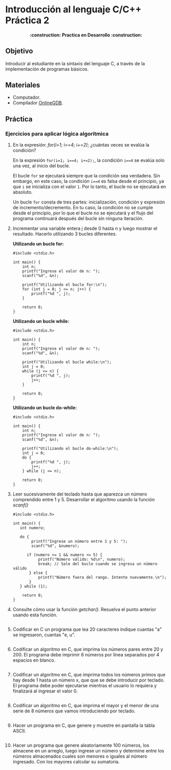# Introducción al lenguaje C/C++ Práctica 2

<h4 align="center">
:construction: Practica en Desarrollo :construction:
</h4>

## Objetivo

Introducir al estudiante en la sintaxis del lenguaje C, a través de la implementación de programas básicos.

## Materiales

- Computador.
- Compilador [OnlineGDB](https://www.onlinegdb.com/online_c_compiler).


## Práctica

### **Ejercicios para aplicar lógica algorítmica**

1. En la expresión: *for(i=1; i==4; i+=2);* ¿cuántas veces se evalúa la condición?

    En la expresión `for(i=1; i==4; i+=2);`, la condición `i==4` se evalúa solo una vez, al inicio del bucle. 

    El bucle `for` se ejecutará siempre que la condición sea verdadera. Sin embargo, en este caso, la condición `i==4` es falsa desde el principio, ya que `i` se inicializa con el valor `1`. Por lo tanto, el bucle no se ejecutará en absoluto.

    Un bucle `for` consta de tres partes: inicialización, condición y expresión de incremento/decremento. En tu caso, la condición no se cumple desde el principio, por lo que el bucle no se ejecutará y el flujo del programa continuará después del bucle sin ninguna iteración.


2. Incrementar una variable entera j desde 0 hasta n y luego mostrar el resultado.
Hacerlo utilizando 3 bucles diferentes. 

    **Utilizando un bucle for:**

    ~~~
    #include <stdio.h>

    int main() {
        int n;
        printf("Ingrese el valor de n: ");
        scanf("%d", &n);

        printf("Utilizando el bucle for:\n");
        for (int j = 0; j <= n; j++) {
            printf("%d ", j);
        }

        return 0;
    }
    ~~~

    **Utilizando un bucle while:**

    ~~~
    #include <stdio.h>

    int main() {
        int n;
        printf("Ingrese el valor de n: ");
        scanf("%d", &n);

        printf("Utilizando el bucle while:\n");
        int j = 0;
        while (j <= n) {
            printf("%d ", j);
            j++;
        }

        return 0;
    }

    ~~~

    **Utilizando un bucle do-while:**

    ~~~
    #include <stdio.h>

    int main() {
        int n;
        printf("Ingrese el valor de n: ");
        scanf("%d", &n);

        printf("Utilizando el bucle do-while:\n");
        int j = 0;
        do {
            printf("%d ", j);
            j++;
        } while (j <= n);

        return 0;
    }

    ~~~


3. Leer sucesivamente del teclado hasta que aparezca un número comprendido entre 1 y 5. Desarrollar el algoritmo usando la función *scanf()*
    ~~~
    #include <stdio.h>

    int main() {
       int numero;

       do {
            printf("Ingrese un número entre 1 y 5: ");
            scanf("%d", &numero);

          if (numero >= 1 && numero <= 5) {
               printf("Número válido: %d\n", numero);
               break; // Sale del bucle cuando se ingresa un número válido
           } else {
               printf("Número fuera del rango. Intente nuevamente.\n");
           }
       } while (1);

        return 0;
    }
    ~~~

4. Consulte cómo usar la función *getchar()*. Resuelva el punto anterior usando esta función. 
~~~
~~~

5. Codificar en C un programa que lea 20 caracteres indique cuantas "a" se ingresaron, cuantas "e, u".
~~~
~~~

6. Codificar un algoritmo en C, que imprima los números pares entre 20 y 200. El programa debe imprimir 6 números por línea separados por 4 espacios en blanco.
~~~
~~~

7. Codificar un algoritmo en C, que imprima todos los números primos que hay desde 1 hasta un número x, que que se debe introducir por teclado. El programa debe poder ejecutarse mientras el usuario lo requiera y finalizará al ingresar el valor 0.
~~~
~~~

8. Codificar un algoritmo en C, que imprima el mayor y el menor de una serie de 8 números que vamos introduciendo por teclado.
~~~
~~~

9. Hacer un programa en C, que genere y muestre en pantalla la tabla ASCII.
~~~
~~~

10. Hacer un programa que genere aleatoriamente 100 números, los almacene en un arreglo, luego ingrese un número y determine entre los números almacenados cuales son menores o iguales al número ingresado. Con los mayores calcular su sumatoria.
~~~
~~~